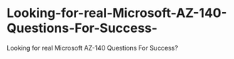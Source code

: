 # Looking-for-real-Microsoft-AZ-140-Questions-For-Success-
Looking for real Microsoft AZ-140 Questions For Success?
